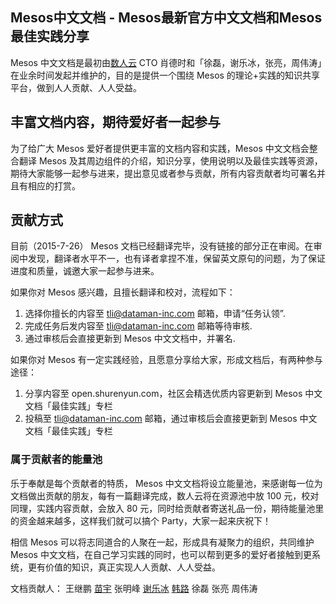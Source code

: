 ## Mesos中文文档 - Mesos最新官方中文文档和Mesos最佳实践分享

Mesos 中文文档是最初由[数人云](http://www.shurenyun.com/)  CTO 肖德时和「徐磊，谢乐冰，张亮，周伟涛」在业余时间发起并维护的，目的是提供一个围绕 Mesos 的理论+实践的知识共享平台，做到人人贡献、人人受益。

## 丰富文档内容，期待爱好者一起参与

为了给广大 Mesos 爱好者提供更丰富的文档内容和实践，Mesos 中文文档会整合翻译 Mesos 及其周边组件的介绍，知识分享，使用说明以及最佳实践等资源，期待大家能够一起参与进来，提出意见或者参与贡献，所有内容贡献者均可署名并且有相应的打赏。

## 贡献方式

目前（2015-7-26） Mesos 文档已经翻译完毕，没有链接的部分正在审阅。在审阅中发现，翻译者水平不一，也有译者拿捏不准，保留英文原句的问题，为了保证进度和质量，诚邀大家一起参与进来。

如果你对 Mesos 感兴趣，且擅长翻译和校对，流程如下：

1. 选择你擅长的内容至 tli@dataman-inc.com 邮箱，申请“任务认领”.
2. 完成任务后发内容至 tli@dataman-inc.com 邮箱等待审核.
3. 通过审核后会直接更新到 Mesos 中文文档中，并署名.

如果你对 Mesos 有一定实践经验，且愿意分享给大家，形成文档后，有两种参与途径：

1. 分享内容至 open.shurenyun.com，社区会精选优质内容更新到 Mesos 中文文档「最佳实践」专栏
2. 投稿至 tli@dataman-inc.com 邮箱，通过审核后会直接更新到 Mesos 中文文档「最佳实践」专栏

### 属于贡献者的能量池

乐于奉献是每个贡献者的特质， Mesos 中文文档将设立能量池，来感谢每一位为文档做出贡献的朋友，每有一篇翻译完成，数人云将在资源池中放 100 元，校对同理，实践内容贡献，会放入 80 元，同时给贡献者寄送礼品一份，期待能量池里的资金越来越多，这样我们就可以搞个 Party，大家一起来庆祝下！

相信 Mesos 可以将志同道合的人聚在一起，形成具有凝聚力的组织，共同维护 Mesos 中文文档，在自己学习实践的同时，也可以帮到更多的爱好者接触到更系统，更有价值的知识，真正实现人人贡献、人人受益。

文档贡献人：
王继鹏 [苗宇](mailto:ymiao@dataman-inc.com) 张明峰 [谢乐冰](mailto:lbxie@dataman-inc.com) [韩路](mailto:lhan@dataman-inc.com)
徐磊 张亮 周伟涛
